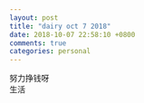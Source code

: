 ```yaml
---
layout: post
title: "dairy oct 7 2018"
date: 2018-10-07 22:58:10 +0800
comments: true
categories: personal
---
```

努力挣钱呀  
生活
